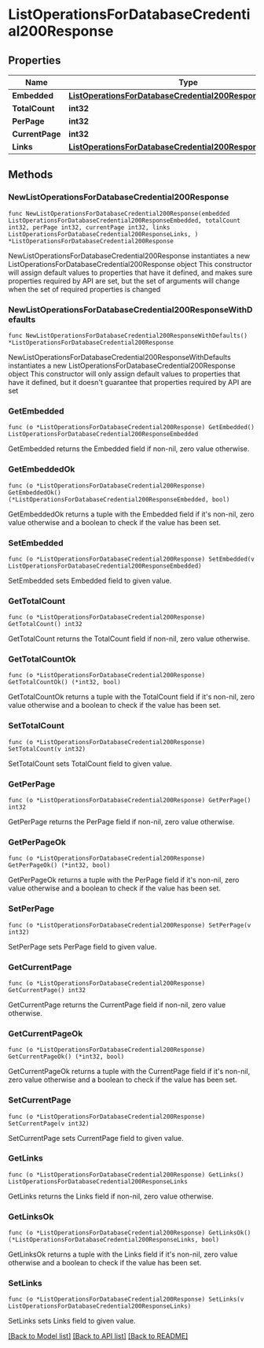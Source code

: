 # ListOperationsForDatabaseCredential200Response

## Properties

Name | Type | Description | Notes
------------ | ------------- | ------------- | -------------
**Embedded** | [**ListOperationsForDatabaseCredential200ResponseEmbedded**](ListOperationsForDatabaseCredential200ResponseEmbedded.md) |  | 
**TotalCount** | **int32** |  | 
**PerPage** | **int32** |  | 
**CurrentPage** | **int32** |  | 
**Links** | [**ListOperationsForDatabaseCredential200ResponseLinks**](ListOperationsForDatabaseCredential200ResponseLinks.md) |  | 

## Methods

### NewListOperationsForDatabaseCredential200Response

`func NewListOperationsForDatabaseCredential200Response(embedded ListOperationsForDatabaseCredential200ResponseEmbedded, totalCount int32, perPage int32, currentPage int32, links ListOperationsForDatabaseCredential200ResponseLinks, ) *ListOperationsForDatabaseCredential200Response`

NewListOperationsForDatabaseCredential200Response instantiates a new ListOperationsForDatabaseCredential200Response object
This constructor will assign default values to properties that have it defined,
and makes sure properties required by API are set, but the set of arguments
will change when the set of required properties is changed

### NewListOperationsForDatabaseCredential200ResponseWithDefaults

`func NewListOperationsForDatabaseCredential200ResponseWithDefaults() *ListOperationsForDatabaseCredential200Response`

NewListOperationsForDatabaseCredential200ResponseWithDefaults instantiates a new ListOperationsForDatabaseCredential200Response object
This constructor will only assign default values to properties that have it defined,
but it doesn't guarantee that properties required by API are set

### GetEmbedded

`func (o *ListOperationsForDatabaseCredential200Response) GetEmbedded() ListOperationsForDatabaseCredential200ResponseEmbedded`

GetEmbedded returns the Embedded field if non-nil, zero value otherwise.

### GetEmbeddedOk

`func (o *ListOperationsForDatabaseCredential200Response) GetEmbeddedOk() (*ListOperationsForDatabaseCredential200ResponseEmbedded, bool)`

GetEmbeddedOk returns a tuple with the Embedded field if it's non-nil, zero value otherwise
and a boolean to check if the value has been set.

### SetEmbedded

`func (o *ListOperationsForDatabaseCredential200Response) SetEmbedded(v ListOperationsForDatabaseCredential200ResponseEmbedded)`

SetEmbedded sets Embedded field to given value.


### GetTotalCount

`func (o *ListOperationsForDatabaseCredential200Response) GetTotalCount() int32`

GetTotalCount returns the TotalCount field if non-nil, zero value otherwise.

### GetTotalCountOk

`func (o *ListOperationsForDatabaseCredential200Response) GetTotalCountOk() (*int32, bool)`

GetTotalCountOk returns a tuple with the TotalCount field if it's non-nil, zero value otherwise
and a boolean to check if the value has been set.

### SetTotalCount

`func (o *ListOperationsForDatabaseCredential200Response) SetTotalCount(v int32)`

SetTotalCount sets TotalCount field to given value.


### GetPerPage

`func (o *ListOperationsForDatabaseCredential200Response) GetPerPage() int32`

GetPerPage returns the PerPage field if non-nil, zero value otherwise.

### GetPerPageOk

`func (o *ListOperationsForDatabaseCredential200Response) GetPerPageOk() (*int32, bool)`

GetPerPageOk returns a tuple with the PerPage field if it's non-nil, zero value otherwise
and a boolean to check if the value has been set.

### SetPerPage

`func (o *ListOperationsForDatabaseCredential200Response) SetPerPage(v int32)`

SetPerPage sets PerPage field to given value.


### GetCurrentPage

`func (o *ListOperationsForDatabaseCredential200Response) GetCurrentPage() int32`

GetCurrentPage returns the CurrentPage field if non-nil, zero value otherwise.

### GetCurrentPageOk

`func (o *ListOperationsForDatabaseCredential200Response) GetCurrentPageOk() (*int32, bool)`

GetCurrentPageOk returns a tuple with the CurrentPage field if it's non-nil, zero value otherwise
and a boolean to check if the value has been set.

### SetCurrentPage

`func (o *ListOperationsForDatabaseCredential200Response) SetCurrentPage(v int32)`

SetCurrentPage sets CurrentPage field to given value.


### GetLinks

`func (o *ListOperationsForDatabaseCredential200Response) GetLinks() ListOperationsForDatabaseCredential200ResponseLinks`

GetLinks returns the Links field if non-nil, zero value otherwise.

### GetLinksOk

`func (o *ListOperationsForDatabaseCredential200Response) GetLinksOk() (*ListOperationsForDatabaseCredential200ResponseLinks, bool)`

GetLinksOk returns a tuple with the Links field if it's non-nil, zero value otherwise
and a boolean to check if the value has been set.

### SetLinks

`func (o *ListOperationsForDatabaseCredential200Response) SetLinks(v ListOperationsForDatabaseCredential200ResponseLinks)`

SetLinks sets Links field to given value.



[[Back to Model list]](../README.md#documentation-for-models) [[Back to API list]](../README.md#documentation-for-api-endpoints) [[Back to README]](../README.md)


